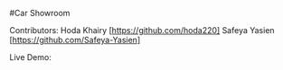 #Car Showroom

Contributors:
Hoda Khairy [https://github.com/hoda220]
Safeya Yasien [https://github.com/Safeya-Yasien]

Live Demo:

